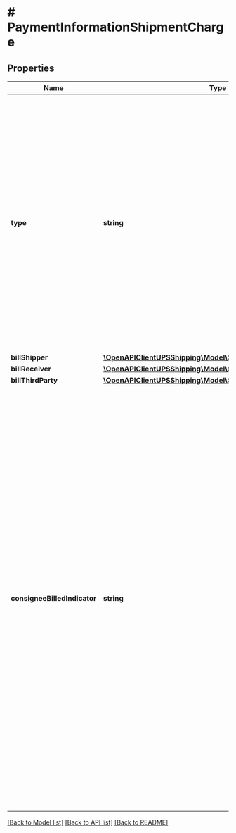 # # PaymentInformationShipmentCharge

## Properties

Name | Type | Description | Notes
------------ | ------------- | ------------- | -------------
**type** | **string** | Valid values:  01 &#x3D; Transportation 02 &#x3D; Duties and Taxes 03 &#x3D; Broker of Choice  A shipment charge type of 01 &#x3D; Transportation is required.   A shipment charge type of 02 &#x3D; Duties and Taxes is not required; however, this charge type is invalid for Qualified Domestic Shipments.   A Qualified Domestic Shipment is any shipment in which one of the following applies:   1) The origin and destination country or territory is the same.  2) US to PR shipment.  3) PR to US shipment.  4) The origin and destination country or territory are both European Union countries or territories and the GoodsNotInFreeCirculation indicator is not present.  5) The origin and destination IATA code is the same.                                                                                                                                                                                                                                                                                                                                                                                                                                                      03 &#x3D; Broker of Choice |
**billShipper** | [**\OpenAPIClientUPSShipping\Model\ShipmentChargeBillShipper**](ShipmentChargeBillShipper.md) |  | [optional]
**billReceiver** | [**\OpenAPIClientUPSShipping\Model\ShipmentChargeBillReceiver**](ShipmentChargeBillReceiver.md) |  | [optional]
**billThirdParty** | [**\OpenAPIClientUPSShipping\Model\ShipmentChargeBillThirdParty**](ShipmentChargeBillThirdParty.md) |  | [optional]
**consigneeBilledIndicator** | **string** | Consignee Billing payment option indicator. The presence indicates consignee billing option is selected. The absence indicates one of the other payment options is selected.  This is an empty tag, any value inside is ignored. This element or its sibling element, BillShipper, BillReceiver or BillThirdParty, must be present but no more than one can be present. This billing option is valid for a shipment charge type of Transportation only. Only applies to US/PR and PR/US shipment origins and destination.  This payment method allows you to bill the charges for a specified shipment to a consignee who has agreed to pay the charges. All shipping charges are billed to the consignees UPS account number including the following accessorials: Additional Handling, Delivery Area Surcharges, Delivery Change Requests, Early AM Premium, Early AM Out of Territory, Fuel Surcharge, Hazardous Material Surcharges, Large Package Surcharge, Over Max Limits, and Saturday Delivery.  Declared Value, Delivery Confirmation, On Call Pickup, Remote Area Surcharge, Saturday Pickup of Delivery fees are not passed to the consignee. These charges are billed to the shippers UPS account number. | [optional]

[[Back to Model list]](../../README.md#models) [[Back to API list]](../../README.md#endpoints) [[Back to README]](../../README.md)
